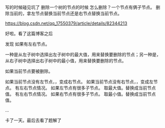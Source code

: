 
写的时候碰见坑了
删除一个树的节点的时候 怎么删除？一个节点有俩子节点。
删除当前的，拿左节点替换当前节点还是右节点替换当前节点。


https://blog.csdn.net/qq_17550379/article/details/82344213

好啦。看了这篇博客之后

发现 如果有左右节点。

一种是从左子树中选择出左子树中的最大值，用来替换要删除的节点；另一种是，从右子树中选择出右子树中的最小值，用来替换要删除的节点。


如果当前节点要被删除。

如果当前节点没有左节点，，变成右节点。
如果当前节点没有右节点，，变成左节点。
有左右节点情况。 如果左节点有很多子节点。 取最大值。替换成当前节点值。
有左右节点情况。 如果右节点有很多子节点。 取最小值。替换成当前节点值。

...

卡了一天。最后去看了题解了